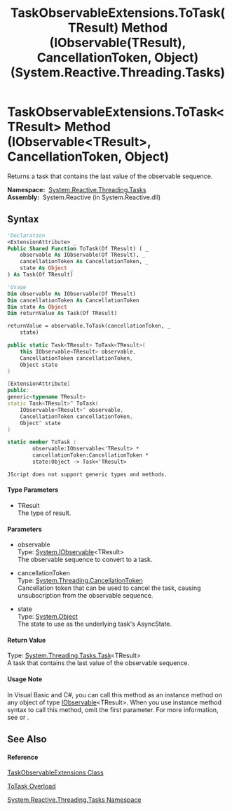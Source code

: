 ﻿---
title: TaskObservableExtensions.ToTask(TResult) Method (IObservable(TResult), CancellationToken, Object) (System.Reactive.Threading.Tasks)
TOCTitle: ToTask(TResult) Method (IObservable(TResult), CancellationToken, Object)
ms:assetid: M:System.Reactive.Threading.Tasks.TaskObservableExtensions.ToTask``1(System.IObservable{``0},System.Threading.CancellationToken,System.Object)
ms:mtpsurl: https://msdn.microsoft.com/en-us/library/Hh229391(v=VS.103)
ms:contentKeyID: 36068807
ms.date: 06/28/2011
mtps_version: v=VS.103
dev_langs:
- vb
- csharp
- c++
- fsharp
- jscript
---

# TaskObservableExtensions.ToTask\<TResult\> Method (IObservable\<TResult\>, CancellationToken, Object)

Returns a task that contains the last value of the observable sequence.

**Namespace:**  [System.Reactive.Threading.Tasks](hh229611\(v=vs.103\).md)  
**Assembly:**  System.Reactive (in System.Reactive.dll)

## Syntax

``` vb
'Declaration
<ExtensionAttribute> _
Public Shared Function ToTask(Of TResult) ( _
    observable As IObservable(Of TResult), _
    cancellationToken As CancellationToken, _
    state As Object _
) As Task(Of TResult)
```

``` vb
'Usage
Dim observable As IObservable(Of TResult)
Dim cancellationToken As CancellationToken
Dim state As Object
Dim returnValue As Task(Of TResult)

returnValue = observable.ToTask(cancellationToken, _
    state)
```

``` csharp
public static Task<TResult> ToTask<TResult>(
    this IObservable<TResult> observable,
    CancellationToken cancellationToken,
    Object state
)
```

``` c++
[ExtensionAttribute]
public:
generic<typename TResult>
static Task<TResult>^ ToTask(
    IObservable<TResult>^ observable, 
    CancellationToken cancellationToken, 
    Object^ state
)
```

``` fsharp
static member ToTask : 
        observable:IObservable<'TResult> * 
        cancellationToken:CancellationToken * 
        state:Object -> Task<'TResult> 
```

``` jscript
JScript does not support generic types and methods.
```

#### Type Parameters

  - TResult  
    The type of result.

#### Parameters

  - observable  
    Type: [System.IObservable](https://msdn.microsoft.com/en-us/library/Dd990377)\<TResult\>  
    The observable sequence to convert to a task.  

<!-- end list -->

  - cancellationToken  
    Type: [System.Threading.CancellationToken](https://msdn.microsoft.com/en-us/library/Dd384802)  
    Cancellation token that can be used to cancel the task, causing unsubscription from the observable sequence.  

<!-- end list -->

  - state  
    Type: [System.Object](https://msdn.microsoft.com/en-us/library/e5kfa45b)  
    The state to use as the underlying task's AsyncState.  

#### Return Value

Type: [System.Threading.Tasks.Task](https://msdn.microsoft.com/en-us/library/Dd321424)\<TResult\>  
A task that contains the last value of the observable sequence.  

#### Usage Note

In Visual Basic and C\#, you can call this method as an instance method on any object of type [IObservable](https://msdn.microsoft.com/en-us/library/Dd990377)\<TResult\>. When you use instance method syntax to call this method, omit the first parameter. For more information, see [](https://msdn.microsoft.com/en-us/library/Bb384936) or [](https://msdn.microsoft.com/en-us/library/Bb383977).

## See Also

#### Reference

[TaskObservableExtensions Class](hh229375\(v=vs.103\).md)

[ToTask Overload](hh229155\(v=vs.103\).md)

[System.Reactive.Threading.Tasks Namespace](hh229611\(v=vs.103\).md)


